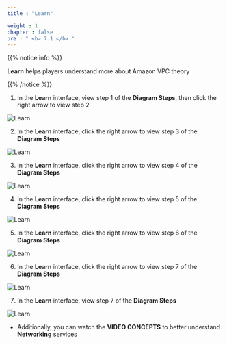 ```yaml
---
title : "Learn"

weight : 1
chapter : false
pre : " <b> 7.1 </b> "
---
```


{{% notice info %}}

**Learn** helps players understand more about Amazon VPC theory

{{% /notice %}}

1. In the **Learn** interface, view step 1 of the **Diagram Steps**, then click the right arrow to view step 2

![Learn](/images/7-vpc/7.1-learn/1-learn.png?width=90pc)

2. In the **Learn** interface, click the right arrow to view step 3 of the **Diagram Steps**

![Learn](/images/7-vpc/7.1-learn/2-learn.png?width=90pc)

3. In the **Learn** interface, click the right arrow to view step 4 of the **Diagram Steps**

![Learn](/images/7-vpc/7.1-learn/3-learn.png?width=90pc)

4. In the **Learn** interface, click the right arrow to view step 5 of the **Diagram Steps**

![Learn](/images/7-vpc/7.1-learn/4-learn.png?width=90pc)

5. In the **Learn** interface, click the right arrow to view step 6 of the **Diagram Steps**
   
![Learn](/images/7-vpc/7.1-learn/5-learn.png?width=90pc)

6. In the **Learn** interface, click the right arrow to view step 7 of the **Diagram Steps**

![Learn](/images/7-vpc/7.1-learn/6-learn.png?width=90pc)

7. In the **Learn** interface, view step 7 of the **Diagram Steps**

![Learn](/images/7-vpc/7.1-learn/7-learn.png?width=90pc)

- Additionally, you can watch the **VIDEO CONCEPTS** to better understand **Networking** services
